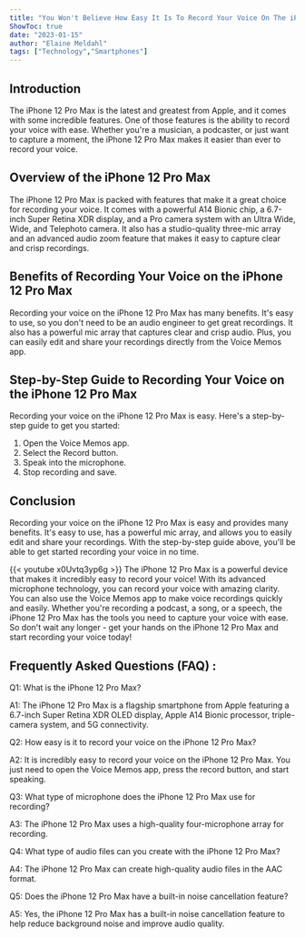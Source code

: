```yaml
---
title: "You Won't Believe How Easy It Is To Record Your Voice On The iPhone 12 Pro Max!"
ShowToc: true 
date: "2023-01-15"
author: "Elaine Meldahl" 
tags: ["Technology","Smartphones"]
---
```

## Introduction

The iPhone 12 Pro Max is the latest and greatest from Apple, and it comes with some incredible features. One of those features is the ability to record your voice with ease. Whether you're a musician, a podcaster, or just want to capture a moment, the iPhone 12 Pro Max makes it easier than ever to record your voice.

## Overview of the iPhone 12 Pro Max

The iPhone 12 Pro Max is packed with features that make it a great choice for recording your voice. It comes with a powerful A14 Bionic chip, a 6.7-inch Super Retina XDR display, and a Pro camera system with an Ultra Wide, Wide, and Telephoto camera. It also has a studio-quality three-mic array and an advanced audio zoom feature that makes it easy to capture clear and crisp recordings.

## Benefits of Recording Your Voice on the iPhone 12 Pro Max

Recording your voice on the iPhone 12 Pro Max has many benefits. It's easy to use, so you don't need to be an audio engineer to get great recordings. It also has a powerful mic array that captures clear and crisp audio. Plus, you can easily edit and share your recordings directly from the Voice Memos app.

## Step-by-Step Guide to Recording Your Voice on the iPhone 12 Pro Max

Recording your voice on the iPhone 12 Pro Max is easy. Here's a step-by-step guide to get you started:

1. Open the Voice Memos app.
2. Select the Record button.
3. Speak into the microphone.
4. Stop recording and save.

## Conclusion

Recording your voice on the iPhone 12 Pro Max is easy and provides many benefits. It's easy to use, has a powerful mic array, and allows you to easily edit and share your recordings. With the step-by-step guide above, you'll be able to get started recording your voice in no time.

{{< youtube x0Uvtq3yp6g >}} 
The iPhone 12 Pro Max is a powerful device that makes it incredibly easy to record your voice! With its advanced microphone technology, you can record your voice with amazing clarity. You can also use the Voice Memos app to make voice recordings quickly and easily. Whether you're recording a podcast, a song, or a speech, the iPhone 12 Pro Max has the tools you need to capture your voice with ease. So don't wait any longer - get your hands on the iPhone 12 Pro Max and start recording your voice today!

## Frequently Asked Questions (FAQ) :
Q1: What is the iPhone 12 Pro Max?

A1: The iPhone 12 Pro Max is a flagship smartphone from Apple featuring a 6.7-inch Super Retina XDR OLED display, Apple A14 Bionic processor, triple-camera system, and 5G connectivity.

Q2: How easy is it to record your voice on the iPhone 12 Pro Max?

A2: It is incredibly easy to record your voice on the iPhone 12 Pro Max. You just need to open the Voice Memos app, press the record button, and start speaking.

Q3: What type of microphone does the iPhone 12 Pro Max use for recording?

A3: The iPhone 12 Pro Max uses a high-quality four-microphone array for recording.

Q4: What type of audio files can you create with the iPhone 12 Pro Max?

A4: The iPhone 12 Pro Max can create high-quality audio files in the AAC format.

Q5: Does the iPhone 12 Pro Max have a built-in noise cancellation feature?

A5: Yes, the iPhone 12 Pro Max has a built-in noise cancellation feature to help reduce background noise and improve audio quality.


